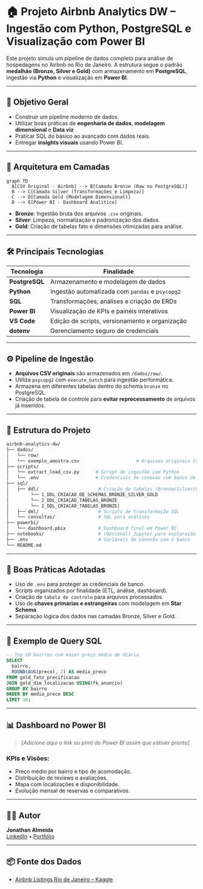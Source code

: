 # 🏠 Projeto Airbnb Analytics DW – Ingestão com Python, PostgreSQL e Visualização com Power BI

Este projeto simula um pipeline de dados completo para análise de hospedagens no Airbnb no Rio de Janeiro. A estrutura segue o padrão **medalhão (Bronze, Silver e Gold)** com armazenamento em **PostgreSQL**, ingestão via **Python** e visualização em **Power BI**.

---

## 🎯 Objetivo Geral

- Construir um pipeline moderno de dados.
- Utilizar boas práticas de **engenharia de dados**, **modelagem dimensional** e **Data viz**
- Praticar SQL do básico ao avançado com dados reais.
- Entregar **insights visuais** usando Power BI.

---

## 🧱 Arquitetura em Camadas

```mermaid
graph TD
  A[CSV Original - Airbnb] --> B[Camada Bronze (Raw no PostgreSQL)]
  B --> C[Camada Silver (Transformações e Limpeza)]
  C --> D[Camada Gold (Modelagem Dimensional)]
  D --> E[Power BI - Dashboard Analítico]
```

- **Bronze**: Ingestão bruta dos arquivos `.csv` originais.
- **Silver**: Limpeza, normalização e padronização dos dados.
- **Gold**: Criação de tabelas fato e dimensões otimizadas para análise.

---

## 🛠️ Principais Tecnologias

| Tecnologia      | Finalidade                                    |
|-----------------|-----------------------------------------------|
| **PostgreSQL**  | Armazenamento e modelagem de dados            |
| **Python**      | Ingestão automatizada com `pandas` e `psycopg2` |
| **SQL**         | Transformações, análises e criação de ERDs    |
| **Power BI**    | Visualização de KPIs e painéis interativos    |
| **VS Code**     | Edição de scripts, versionamento e organização |
| **dotenv**      | Gerenciamento seguro de credenciais           |

---

## ⚙️ Pipeline de Ingestão

- **Arquivos CSV originais** são armazenados em `/dados/row/`.
- Utiliza `psycopg2` com `execute_batch` para ingestão performática.
- Armazena em diferentes tabelas dentro do schema `bronze` no PostgreSQL.
- Criação de tabela de controle para **evitar reprocessamento** de arquivos já inseridos.

---

## 📁 Estrutura do Projeto

```bash
airbnb-analytics-dw/
├── dados/
│   └── row/ 
│   └── exemplo_amostra.csv                     # Arquivos originais CSV
├── scripts/
│   └── extract_load_csv.py      # Script de ingestão com Python
│   └── .env                     # Credenciais de conexao com banco de dados
├── sql/
│   ├── ddl/                      # Criação de tabelas (Bronze/Silver/Gold)
│        └── 1_DDL_CRIACAO_DE_SCHEMAS_BRONZE_SILVER_GOLD
│        └── 2_DDL_CRIACAO_TABELAS_BRONZE
│        └── 2_DDL_CRIACAO_TABELAS_BRONZE│
│   ├── dml/                      # Scripts de transformação SQL
│   └── consultas/                # SQL para análises
├── powerbi/
│   └── dashboard.pbix            # Dashboard final em Power BI
├── notebooks/                    # (Opcional) Jupyter para exploração
├── .env                          # Variáveis de conexão com o banco
└── README.md
```

---

## 🔐 Boas Práticas Adotadas

- Uso de `.env` para proteger as credenciais de banco.
- Scripts organizados por finalidade (ETL, análise, dashboard).
- Criação de `tabela de controle` para arquivos processados.
- Uso de **chaves primárias e estrangeiras** com modelagem em **Star Schema**.
- Separação lógica dos dados nas camadas Bronze, Silver e Gold.

---

## 🧪 Exemplo de Query SQL

```sql
-- Top 10 bairros com maior preço médio de diária
SELECT 
  bairro, 
  ROUND(AVG(preco), 2) AS media_preco
FROM gold_fato_precificacao
JOIN gold_dim_localizacao USING(fk_anuncio)
GROUP BY bairro
ORDER BY media_preco DESC
LIMIT 10;
```

---

## 📊 Dashboard no Power BI

> *[Adicione aqui o link ou print do Power BI assim que estiver pronto]*

### KPIs e Visões:
- Preço médio por bairro e tipo de acomodação.
- Distribuição de reviews e avaliações.
- Mapa com localizações e disponibilidade.
- Evolução mensal de reservas e comparativos.

---

## 👨‍💻 Autor

**Jonathan Almeida**  
[LinkedIn](https://www.linkedin.com/in/jonathan-mesquita-3049581b1) • [Portfólio](https://mypersonalportifolio.streamlit.app)  


---


## 📦 Fonte dos Dados

- [Airbnb Listings Rio de Janeiro – Kaggle](https://www.kaggle.com/datasets/thaysagomes/rio-airbnb)